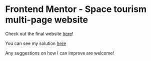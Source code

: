 # Frontend Mentor - Space tourism multi-page website

Check out the final website [here](https://faha1999.github.io/Space-tourism/home.html)!

You can see my solution [here]( https://www.frontendmentor.io/solutions/space-tourism-website-using-html-scss-and-js-nVC0FpdbV)

Any suggestions on how I can improve are welcome!
